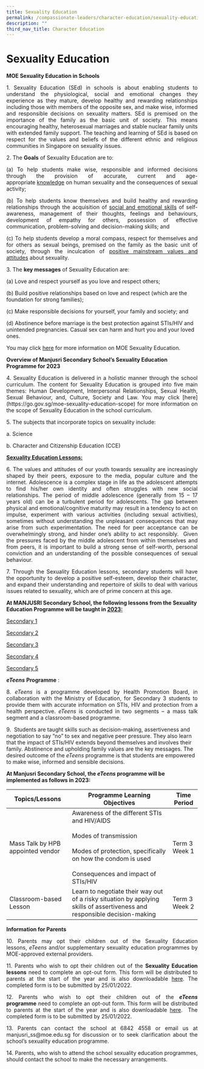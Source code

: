 ```yaml
---
title: Sexuality Education
permalink: /compassionate-leaders/character-education/sexuality-education/
description: ""
third_nav_title: Character Education
---
```

# Sexuality Education

**MOE Sexuality Education in Schools**

<p style="text-align: justify;">1. Sexuality Education (SEd) in schools is about enabling students to understand the physiological, social and emotional changes they experience as they mature, develop healthy and rewarding relationships including those with members of the opposite sex, and make wise, informed and responsible decisions on sexuality matters. SEd is premised on the importance of the family as the basic unit of society. This means encouraging healthy, heterosexual marriages and stable nuclear family units with extended family support. The teaching and learning of SEd is based on respect for the values and beliefs of the different ethnic and religious communities in Singapore on sexuality issues.</p>

2\. The <b>Goals</b> of Sexuality Education are to:

<p style="text-align: justify;">(a) To help students make wise, responsible and informed decisions through the provision of accurate, current and age-appropriate <u>knowledge</u> on human sexuality and the consequences of sexual activity;</p>

<p style="text-align: justify;">(b) To help students know themselves and build healthy and rewarding relationships through the acquisition of <u>social and emotional skills</u> of self-awareness, management of their thoughts, feelings and behaviours, development of empathy for others, possession of effective communication, problem-solving and decision-making skills; and</p>

<p style="text-align: justify;">(c) To help students develop a moral compass, respect for themselves and for others as sexual beings, premised on the family as the basic unit of society, through the inculcation of <u>positive mainstream values and attitudes</u> about sexuality.</p>

3\. The **key messages** of Sexuality Education are:

(a) Love and respect yourself as you love and respect others;

(b) Build positive relationships based on love and respect (which are the foundation for strong families);

(c) Make responsible decisions for yourself, your family and society; and

(d) Abstinence before marriage is the best protection against STIs/HIV and unintended pregnancies. Casual sex can harm and hurt you and your loved ones.

You may click [here](https://go.gov.sg/moe-sexuality-education) for more information on MOE Sexuality Education. 

**Overview of Manjusri Secondary School’s Sexuality Education Programme for 2023**

<p style="text-align: justify;">4. Sexuality Education is delivered in a holistic manner through the school curriculum. The content for Sexuality Education is grouped into five main themes: Human Development, Interpersonal Relationships, Sexual Health, Sexual Behaviour, and, Culture, Society and Law. You may click  [here](https://go.gov.sg/moe-sexuality-education-scope) for more information on the scope of Sexuality Education in the school curriculum.</p>

<p style="text-align: justify;">5. The subjects that incorporate topics on sexuality include:</p>

a. Science

b. Character and Citizenship Education (CCE)

**<u>Sexuality Education Lessons:</u>**

<p style="text-align: justify;">6. The values and attitudes of our youth towards sexuality are increasingly shaped by their peers, exposure to the media, popular culture and the internet. Adolescence is a complex stage in life as the adolescent attempts to find his/her own identity and often struggles with new social relationships. The period of middle adolescence (generally from 15 – 17 years old) can be a turbulent period for adolescents. The gap between physical and emotional/cognitive maturity may result in a tendency to act on impulse, experiment with various activities (including sexual activities), sometimes without understanding the unpleasant consequences that may arise from such experimentation. The need for peer acceptance can be overwhelmingly strong, and hinder one’s ability to act responsibly.  Given the pressures faced by the middle adolescent from within themselves and from peers, it is important to build a strong sense of self-worth, personal conviction and an understanding of the possible consequences of sexual behaviour.</p>

<p style="text-align: justify;">7. Through the Sexuality Education lessons, secondary students will have the opportunity to develop a positive self-esteem, develop their character, and expand their understanding and repertoire of skills to deal with various issues related to sexuality, which are of prime concern at this age. </p>

**At MANJUSRI Secondary School, the following lessons from the Sexuality Education Programme will be taught in <u>2023:</u>**


	
 [Secondary 1](/files/MJR%202023%20Info%20on%20SEd%20for%20schs%20website%20sec1.pdf)

[Secondary 2](/files/MJR%202023%20Info%20on%20SEd%20for%20schs%20website%20sec2.pdf) 

[Secondary 3](/files/MJR%202023%20Info%20on%20SEd%20for%20schs%20website%20sec3.pdf)

[Secondary 4](/files/MJR%202023%20Info%20on%20SEd%20for%20schs%20website%20sec4.pdf)

[Secondary 5](/files/MJR%202023%20Info%20on%20SEd%20for%20schs%20website%20sec5.pdf)
	


_**eTeens**_ **Programme** :

<p style="text-align: justify;">8. <i>eTeens</i> is a programme developed by Health Promotion Board, in collaboration with the Ministry of Education, for Secondary 3 students to provide them with accurate information on STIs, HIV and protection from a health perspective. <i>eTeens</i> is conducted in two segments – a mass talk segment and a classroom-based programme.</p>

9\.  Students are taught skills such as decision-making, assertiveness and negotiation to say “no” to sex and negative peer pressure. They also learn that the impact of STIs/HIV extends beyond themselves and involves their family. Abstinence and upholding family values are the key messages. The desired outcome of the <i>eTeens</i> programme is that students are empowered to make wise, informed and sensible decisions.


**At Manjusri Secondary School, the _eTeens_ programme will be implemented as follows in 2023:**

| Topics/Lessons          | Programme Learning Objectives            | Time Period       |
|----------------|----------------|-------------------|
| Mass Talk by HPB appointed vendor | Awareness of the different STIs and HIV/AIDS<br><br>Modes of transmission<br><br>Modes of protection, specifically on how the condom is used<br><br>Consequences and impact of STIs/HIV<br> | Term 3 <br>Week 1 |
| Classroom-based Lesson            | Learn to negotiate their way out of a risky situation by applying skills of assertiveness and responsible decision-making<br>                                                               | Term 3 <br>Week 2 |



**Information for Parents**

<p style="text-align: justify;">10. Parents may opt their children out of the Sexuality Education lessons, <i>eTeens</i> and/or supplementary sexuality education programmes by MOE-approved external providers.</p>

<p style="text-align: justify;">11. Parents who wish to opt their children out of the <b>Sexuality Education lessons</b> need to complete an opt-out form. This form will be distributed to parents at the start of the year and is also downloadable <a href="/files/Annex%20A_SEd_Opt%20Out%20Form.pdf" target="_blank">here</a>. The completed form is to be submitted by 25/01/2022.</p>

<p style="text-align: justify;">12. Parents who wish to opt their children out of the <b><i>eTeens</i> programme</b> need to complete an opt-out form. This form will be distributed to parents at the start of the year and is also downloadable <a href="/files/Annex%20B_ETeens_Opt%20Out%20Form.pdf" target="_blank">here</a>.  The completed form is to be submitted by 25/01/2022.</p>

<p style="text-align: justify;">13. Parents can contact the school at 6842 4558 or email us at manjusri_ss@moe.edu.sg for discussion or to seek clarification about the school’s sexuality education programme.</p>

<p style="text-align: justify;">14. Parents, who wish to attend the school sexuality education programmes, should contact the school to make the necessary arrangements.</p>